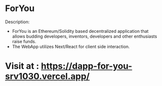 # ForYou
Description:
* ForYou is an Ethereum/Solidity based decentralized application that allows budding developers, inventors, developers and other enthusiasts raise funds.
* The WebApp utilizes Next/React for client side interaction.

# Visit at : https://dapp-for-you-srv1030.vercel.app/
